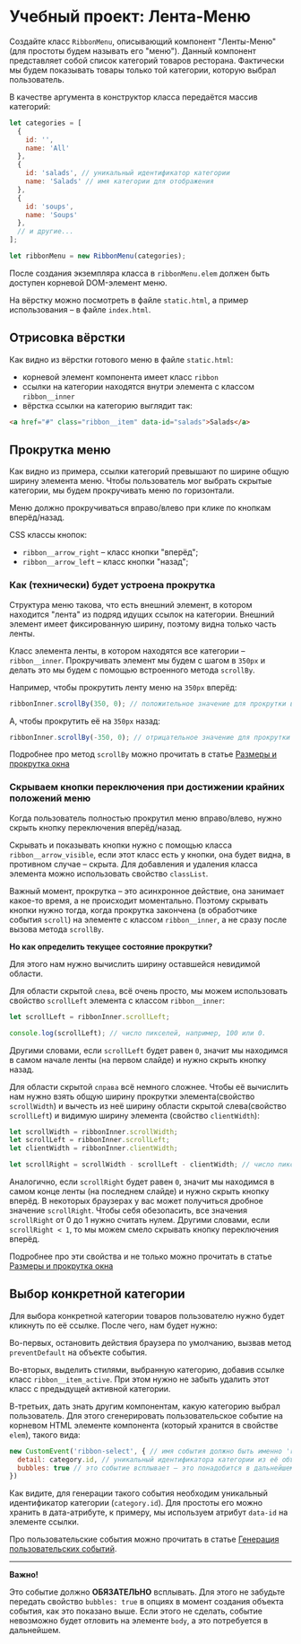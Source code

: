 # Учебный проект: Лента-Меню

Создайте класс `RibbonMenu`, описывающий компонент "Ленты-Меню" (для простоты будем называть его "меню").
Данный компонент представляет собой список категорий товаров ресторана.
Фактически мы будем показывать товары только той категории, которую выбрал пользователь.

В качестве аргумента в конструктор класса передаётся массив категорий:

```js
let categories = [
  {
    id: '',
    name: 'All'
  },
  {
    id: 'salads', // уникальный идентификатор категории
    name: 'Salads' // имя категории для отображения
  },
  {
    id: 'soups',
    name: 'Soups'
  },
  // и другие...
];

let ribbonMenu = new RibbonMenu(categories);
```

После создания экземпляра класса в `ribbonMenu.elem` должен быть доступен корневой DOM-элемент меню. 

На вёрстку можно посмотреть в файле `static.html`, а пример использования – в файле `index.html`.

## Отрисовка вёрстки

Как видно из вёрстки готового меню в файле `static.html`:
- корневой элемент компонента имеет класс `ribbon` 
- ссылки на категории находятся внутри элемента с классом `ribbon__inner`
- вёрстка ссылки на категорию выглядит так:
```html
<a href="#" class="ribbon__item" data-id="salads">Salads</a>
```

## Прокрутка меню

Как видно из примера, ссылки категорий превышают по ширине общую ширину элемента меню.
Чтобы пользователь мог выбрать скрытые категории, мы будем прокручивать меню по горизонтали.

Меню должно прокручиваться вправо/влево при клике по кнопкам вперёд/назад.

CSS классы кнопок:
- `ribbon__arrow_right` – класс кнопки "вперёд";
- `ribbon__arrow_left` – класс кнопки  "назад";

### Как (технически) будет устроена прокрутка

Структура меню такова, что есть внешний элемент, в котором находится "лента" из подряд идущих ссылок на категории. 
Внешний элемент имеет фиксированную ширину, поэтому видна только часть ленты.

Класс элемента ленты, в котором находятся все категории – `ribbon__inner`.
Прокручивать элемент мы будем с шагом в `350px` и делать это мы будем с помощью встроенного метода `scrollBy`.

Например, чтобы прокрутить ленту меню на `350px` вперёд:
```js
ribbonInner.scrollBy(350, 0); // положительное значение для прокрутки вперёд
```

А, чтобы прокрутить её на `350px` назад:
```js
ribbonInner.scrollBy(-350, 0); // отрицательное значение для прокрутки назад
```

Подробнее про метод `scrollBy` можно прочитать в статье [Размеры и прокрутка окна](https://learn.javascript.ru/size-and-scroll-window#window-scroll)

### Скрываем кнопки переключения при достижении крайних положений меню

Когда пользователь полностью прокрутил меню вправо/влево, нужно скрыть кнопку переключения вперёд/назад. 

Скрывать и показывать кнопки нужно с помощью класса `ribbon__arrow_visible`, если этот класс есть у кнопки, она будет видна, в противном случае – скрыта.
Для добавления и удаления класса элемента можно использовать свойство `classList`.

Важный момент, прокрутка – это асинхронное действие, она занимает какое-то время, а не происходит моментально.
Поэтому скрывать кнопки нужно тогда, когда прокрутка закончена (в обработчике события `scroll`) на элементе с классом `ribbon__inner`, а не сразу после вызова метода `scrollBy`.

**Но как определить текущее состояние прокрутки?**

Для этого нам нужно вычислить ширину оставшейся невидимой области.

Для области скрытой `слева`, всё очень просто, мы можем использовать свойство `scrollLeft` элемента с классом `ribbon__inner`:

```js
let scrollLeft = ribbonInner.scrollLeft;

console.log(scrollLeft); // число пикселей, например, 100 или 0.

```

Другими словами, если `scrollLeft` будет равен `0`, значит мы находимся в самом начале ленты (на первом слайде) и нужно скрыть кнопку назад.

Для области скрытой `справа` всё немного сложнее. Чтобы её вычислить нам нужно взять общую ширину прокрутки элемента(свойство `scrollWidth`) и вычесть из неё ширину области скрытой слева(свойство `scrollLeft`) и видимую ширину элемента (свойство `clientWidth`):

```js
let scrollWidth = ribbonInner.scrollWidth;
let scrollLeft = ribbonInner.scrollLeft;
let clientWidth = ribbonInner.clientWidth;

let scrollRight = scrollWidth - scrollLeft - clientWidth; // число пикселей, например, 100 или 0.
```

Аналогично, если `scrollRight` будет равен `0`, значит мы находимся в самом конце ленты (на последнем слайде) и нужно скрыть кнопку вперёд.
В некоторых браузерах у вас может получиться дробное значение `scrollRight`. Чтобы себя обезопасить, все значения `scrollRight` от 0 до 1 нужно считать нулем. Другими словами, если `scrollRight < 1`, то мы можем смело скрывать кнопку переключения вперёд.

Подробнее про эти свойства и не только можно прочитать в статье [Размеры и прокрутка окна](https://learn.javascript.ru/size-and-scroll-window)

## Выбор конкретной категории

Для выбора конкретной категории товаров пользователю нужно будет кликнуть по её ссылке. После чего, нам будет нужно:

Во-первых, остановить действия браузера по умолчанию, вызвав метод `preventDefault` на объекте события.

Во-вторых, выделить стилями, выбранную категорию, добавив ссылке класс `ribbon__item_active`. При этом нужно не забыть удалить этот класс с предыдущей активной категории.

В-третьих, дать знать другим компонентам, какую категорию выбрал пользователь. Для этого сгенерировать пользовательское событие на корневом HTML элементе компонента (который хранится в свойстве `elem`), такого вида: 

```js
new CustomEvent('ribbon-select', { // имя события должно быть именно 'ribbon-select'
  detail: category.id, // уникальный идентификатора категории из её объекта
  bubbles: true // это событие всплывает – это понадобится в дальнейшем
})
```

Как видите, для генерации такого события необходим уникальный идентификатор категории (`category.id`). Для простоты его можно хранить в дата-атрибуте, к примеру, мы используем атрибут `data-id` на элементе ссылки.

Про пользовательские события можно прочитать в статье [Генерация пользовательских событий](https://learn.javascript.ru/dispatch-events).
***
__Важно!__

Это событие должно **ОБЯЗАТЕЛЬНО** всплывать.
Для этого не забудьте передать свойство `bubbles: true` в опциях в момент создания объекта события, как это показано выше.
Если этого не сделать, событие невозможно будет отловить на элементе `body`, а это потребуется в дальнейшем.
